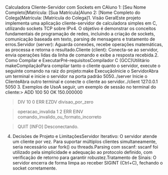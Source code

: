 Calculadora Cliente-Servidor com Sockets em CAluno 1: [Seu Nome Completo]Matrícula: [Sua Matrícula]Aluno 2: [Nome Completo do Colega]Matrícula: [Matrícula do Colega]1. Visão GeralEste projeto implementa uma aplicação cliente-servidor de calculadora simples em C, utilizando sockets TCP sobre IPv4. O objetivo é demonstrar os conceitos fundamentais de programação de redes, incluindo a criação de sockets, comunicação baseada em texto, parsing de mensagens e tratamento de erros.Servidor (server): Aguarda conexões, recebe operações matemáticas, as processa e retorna o resultado.Cliente (client): Conecta-se ao servidor, envia operações lidas da linha de comando e exibe a resposta recebida.2. Como Compilar e ExecutarPré-requisitosCompilador C (GCC)Utilitário makeCompilaçãoPara compilar tanto o cliente quanto o servidor, execute o seguinte comando na raiz do projeto:make
ExecuçãoInicie o ServidorAbra um terminal e inicie o servidor na porta padrão 5050../server
Inicie o ClienteAbra outro terminal e conecte o cliente ao servidor../client 127.0.0.1 5050
3. Exemplos de UsoA seguir, um exemplo de sessão no terminal do cliente:> ADD 100 50
OK 150.000000

> DIV 10 0
ERR EZDV divisao_por_zero

> operacao_invalida 1 2
ERR EINV comando_invalido_ou_formato_incorreto

> QUIT
[INFO] Desconectando.
4. Decisões de Projeto e LimitaçõesServidor Iterativo: O servidor atende um cliente por vez. Para suportar múltiplos clientes simultaneamente, seria necessário usar fork() ou threads.Parsing com sscanf: sscanf foi utilizado pela simplicidade e adequação ao protocolo definido, com verificação de retorno para garantir robustez.Tratamento de Sinais: O servidor encerra de forma limpa ao receber SIGINT (Ctrl+C), fechando o socket corretamente.
